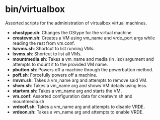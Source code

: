 # bin/virtualbox
Assorted scripts for the administration of virtualbox virtual machines.

- **chostype.sh**: Changes the OStype for the virtual machine
- **createvm.sh**: Creates a VM using vm_name and vrde_port args while reading the rest from vm.conf.
- **lsrvms.sh**: Shortcut to list running VMs.
- **lsvms.sh**: Shortcut to list all VMs.
- **mountmedia.sh**: Takes a vm_name and media (in .iso) argument and attempts to mount it to the provided VM name.
- **pbutton.sh**: Powers off a machine through the powerbutton method.
- **poff.sh**: Forcefully powers off a machine.
- **rmvm.sh**: Takes a vm_name arg and attempts to remove said VM.
- **shvm.sh**: Takes a vm_name arg and shows VM details using less.
- **startvm.sh**: Takes a vm_name arg and starts the VM.
- **vm.conf**: Assorted configuration data for createvm.sh and mountmedia.sh
- **vrdeoff.sh**: Takes a vm_name arg and attempts to disable VRDE.
- **vrdeon.sh**: Takes a vm_name arg and attempts to enable VRDE.
